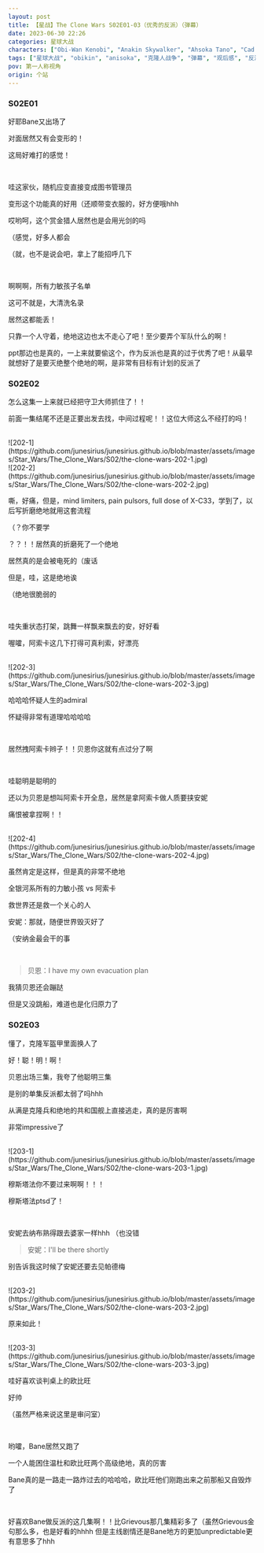 ```yaml
---
layout: post
title: 【星战】The Clone Wars S02E01-03（优秀的反派）（弹幕）
date: 2023-06-30 22:26
categories: 星球大战
characters: ["Obi-Wan Kenobi", "Anakin Skywalker", "Ahsoka Tano", "Cad Bane", "Sheev Palpatine"]
tags: ["星球大战", "obikin", "anisoka", "克隆人战争", "弹幕", "观后感", "反派", "选择", "电车问题"]
pov: 第一人称视角
origin: 个站
---
```


### S02E01

好耶Bane又出场了

对面居然又有会变形的！

这局好难打的感觉！

<br>

哇这家伙，随机应变直接变成图书管理员

变形这个功能真的好用（还顺带变衣服的，好方便哦hhh

哎哟呵，这个赏金猎人居然也是会用光剑的吗

（感觉，好多人都会

（就，也不是说会吧，拿上了能招呼几下

<br>

啊啊啊，所有力敏孩子名单

这可不就是，大清洗名录

居然这都能丢！

只靠一个人守着，绝地这边也太不走心了吧！至少要弄个军队什么的啊！

ppt那边也是真的，一上来就要偷这个，作为反派也是真的过于优秀了吧！从最早就想好了是要灭绝整个绝地的啊，是非常有目标有计划的反派了

### S02E02

怎么这集一上来就已经把守卫大师抓住了！！

前面一集结尾不还是正要出发去找，中间过程呢！！这位大师这么不经打的吗！

<br>
![202-1](https://github.com/junesirius/junesirius.github.io/blob/master/assets/images/Star_Wars/The_Clone_Wars/S02/the-clone-wars-202-1.jpg)
<br>
![202-2](https://github.com/junesirius/junesirius.github.io/blob/master/assets/images/Star_Wars/The_Clone_Wars/S02/the-clone-wars-202-2.jpg)

嘶，好痛，但是，mind limiters, pain pulsors, full dose of X-C33，学到了，以后写折磨绝地就用这套流程

（？你不要学

？？！！居然真的折磨死了一个绝地

居然真的是会被电死的（废话

但是，哇，这是绝地诶

（绝地很脆弱的

<br>

哇失重状态打架，跳舞一样飘来飘去的安，好好看

喔嚯，阿索卡这几下打得可真利索，好漂亮

<br>
![202-3](https://github.com/junesirius/junesirius.github.io/blob/master/assets/images/Star_Wars/The_Clone_Wars/S02/the-clone-wars-202-3.jpg)

哈哈哈怀疑人生的admiral

怀疑得非常有道理哈哈哈哈

<br>

居然拽阿索卡辫子！！贝恩你这就有点过分了啊

<br>

哇聪明是聪明的

还以为贝恩是想叫阿索卡开全息，居然是拿阿索卡做人质要挟安妮

痛恨被拿捏啊！！

<br>
![202-4](https://github.com/junesirius/junesirius.github.io/blob/master/assets/images/Star_Wars/The_Clone_Wars/S02/the-clone-wars-202-4.jpg)

虽然肯定是这样，但是真的非常不绝地

全银河系所有的力敏小孩 vs 阿索卡

救世界还是救一个关心的人

安妮：那就，随便世界毁灭好了

（安纳金最会干的事

<br>

>  贝恩：I have my own evacuation plan

我猜贝恩还会蹦跶

但是又没跳船，难道也是化归原力了

### S02E03

懂了，克隆军盔甲里面换人了

好！聪！明！啊！

贝恩出场三集，我夸了他聪明三集

是别的单集反派都太弱了吗hhh

从满是克隆兵和绝地的共和国舰上直接逃走，真的是厉害啊

非常impressive了

<br>
![203-1](https://github.com/junesirius/junesirius.github.io/blob/master/assets/images/Star_Wars/The_Clone_Wars/S02/the-clone-wars-203-1.jpg)

穆斯塔法你不要过来啊啊！！！

穆斯塔法ptsd了！

<br>

安妮去纳布熟得跟去婆家一样hhh （也没错

>  安妮：I'll be there shortly

别告诉我这时候了安妮还要去见帕德梅

<br>
![203-2](https://github.com/junesirius/junesirius.github.io/blob/master/assets/images/Star_Wars/The_Clone_Wars/S02/the-clone-wars-203-2.jpg)

原来如此！

<br>
![203-3](https://github.com/junesirius/junesirius.github.io/blob/master/assets/images/Star_Wars/The_Clone_Wars/S02/the-clone-wars-203-3.jpg)

哇好喜欢谈判桌上的欧比旺

好帅

（虽然严格来说这里是审问室）

<br>

哟嚯，Bane居然又跑了

一个人能困住温杜和欧比旺两个高级绝地，真的厉害

Bane真的是一路走一路炸过去的哈哈哈，欧比旺他们刚跑出来之前那船又自毁炸了

<br>

好喜欢Bane做反派的这几集啊！！比Grievous那几集精彩多了（虽然Grievous金句那么多，也是好看的hhhh 但是主线剧情还是Bane地方的更加unpredictable更有意思多了hhh
